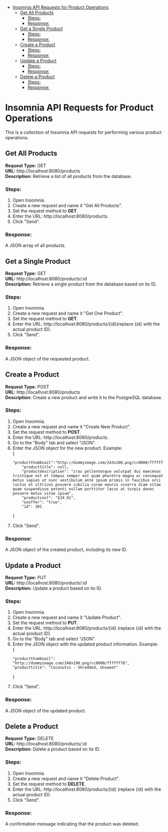 - [Insomnia API Requests for Product Operations](#insomnia-api-requests-for-product-operations)
  - [Get All Products](#get-all-products)
    - [Steps:](#steps)
    - [Response:](#response)
  - [Get a Single Product](#get-a-single-product)
    - [Steps:](#steps-1)
    - [Response:](#response-1)
  - [Create a Product](#create-a-product)
    - [Steps:](#steps-2)
    - [Response:](#response-2)
  - [Update a Product](#update-a-product)
    - [Steps:](#steps-3)
    - [Response:](#response-3)
  - [Delete a Product](#delete-a-product)
    - [Steps:](#steps-4)
    - [Response:](#response-4)

<!-- END doctoc generated TOC please keep comment here to allow auto update -->

# Insomnia API Requests for Product Operations

This is a collection of Insomnia API requests for performing various product operations.

## Get All Products

**Request Type:** GET  
**URL:** http://localhost:8080/products  
**Description:** Retrieve a list of all products from the database.

### Steps:

<ol>
<li>Open Insomnia.</li>
<li>Create a new request and name it "Get All Products".</li>
<li>Set the request method to <b>GET</b>.</li>
<li>Enter the URL: http://localhost:8080/products.</li>
<li>Click "Send".</li>
</ol>

### Response:

A JSON array of all products.

## Get a Single Product

**Request Type:** GET  
**URL:** http://localhost:8080/products/:id  
**Description:** Retrieve a single product from the database based on its ID.

### Steps:

<ol>
<li>Open Insomnia.</li>
<li>Create a new request and name it "Get One Product".</li>
<li>Set the request method to <b>GET</b>.</li>
<li>Enter the URL: http://localhost:8080/products/{id}(replace {id} with the actual product ID).</li>
<li>Click "Send".</li>
</ol>

### Response:

A JSON object of the requested product.

## Create a Product

**Request Type:** POST  
**URL:** http://localhost:8080/products  
**Description:** Create a new product and write it to the PostgreSQL database.

### Steps:

<ol>
<li>Open Insomnia.</li>
<li>Create a new request and name it "Create New Product".</li>
<li>Set the request method to <b>POST</b>.</li>
<li>Enter the URL: http://localhost:8080/products.</li>
<li>Go to the "Body" tab and select "JSON".</li>
<li>Enter the JSON object for the new product. Example:</li>  
{  
    
	"productthumbnail":"http://dummyimage.com/243x100.png/cc0000/ffffff",
		"producttitle": null,
		"productdescription": "cras pellentesque volutpat dui maecenas tristique est et tempus semper est quam pharetra magna ac consequat metus sapien ut nunc vestibulum ante ipsum primis in faucibus orci luctus et ultrices posuere cubilia curae mauris viverra diam vitae quam suspendisse potenti nullam porttitor lacus at turpis donec posuere metus vitae ipsum",
		"productcost": "$19.91",
		"onoffer": "true",
		"id": 301
}  
<li>Click "Send".</li>
</ol>

### Response:

A JSON object of the created product, including its new ID.

## Update a Product

**Request Type:** PUT  
**URL:** http://localhost:8080/products/:id  
**Description:** Update a product based on its ID.

### Steps:

<ol>
<li>Open Insomnia.</li>
<li>Create a new request and name it "Update Product".</li>
<li>Set the request method to <b>PUT</b>.</li>
<li>Enter the URL:  http://localhost:8080/products/{id} (replace {id} with the actual product ID).</li>
<li>Go to the "Body" tab and select "JSON".</li>
<li>Enter the JSON object with the updated product information. Example:</li>  
{

    "productthumbnail": "http://dummyimage.com/240x100.png/cc0000/ffffff78",
    "producttitle": "Coconutss - Shredded, Unsweet"

}

<li>Click "Send".</li>
</ol>

### Response:

A JSON object of the updated product.

## Delete a Product

**Request Type:** DELETE  
**URL:** http://localhost:8080/products/:id  
**Description:** Delete a product based on its ID.

### Steps:

<ol>
<li>Open Insomnia.</li>
<li>Create a new request and name it "Delete Product".</li>
<li>Set the request method to <b>DELETE</b>.</li>
<li>Enter the URL:  http://localhost:8080/products/{id} (replace {id} with the actual product ID).</li>
<li>Click "Send".</li>
</ol>

### Response:

A confirmation message indicating that the product was deleted.
